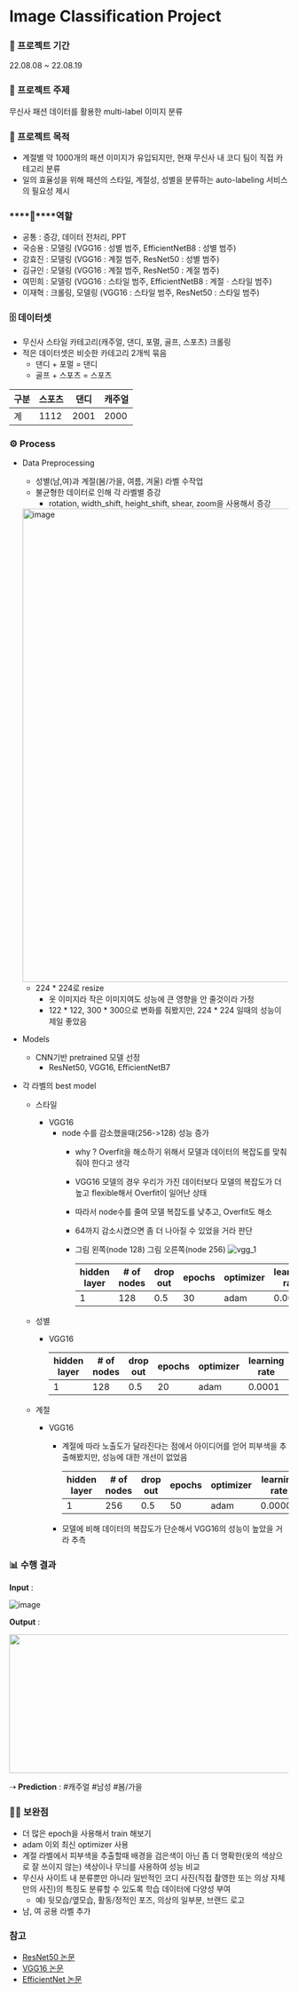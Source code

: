 
# Image Classification Project


### ****📅**** 프로젝트 기간

22.08.08 ~ 22.08.19

### ****📔**** 프로젝트 주제

무신사 패션 데이터를 활용한 multi-label 이미지 분류

### ****📔**** 프로젝트 목적
- 계절별 약 1000개의 패션 이미지가 유입되지만, 현재 무신사 내 코디 팀이 직접 카테고리 분류
- 일의 효율성을 위해 패션의 스타일, 계절성, 성별을 분류하는 auto-labeling 서비스의 필요성 제시 

### ****💪****역할

- 공통 : 증강, 데이터 전처리, PPT
- 국승용 : 모델링 (VGG16 : 성별 범주, EfficientNetB8 : 성별 범주)
- 강효진 : 모델링 (VGG16 : 계절 범주, ResNet50 : 성별 범주)
- 김규인 : 모델링 (VGG16 : 계절 범주, ResNet50 : 계절 범주)
- 여민희 : 모델링 (VGG16 : 스타일 범주, EfficientNetB8 : 계절ㆍ스타일 범주)
- 이재혁 : 크롤링, 모델링 (VGG16 : 스타일 범주, ResNet50 : 스타일 범주)

### ****🗄️**** 데이터셋

- 무신사 스타일 카테고리(캐주얼, 댄디, 포멀, 골프, 스포츠) 크롤링
- 적은 데이터셋은 비슷한 카테고리 2개씩 묶음
    - 댄디 + 포멀 = 댄디
    - 골프 + 스포츠 = 스포츠

| 구분 | 스포츠 | 댄디 | 캐주얼 |
| --- | --- | --- | --- |
| 계 | 1112 | 2001 | 2000 |

### ****⚙️ Process****

- Data Preprocessing
    - 성별(남,여)과 계절(봄/가을, 여름, 겨울) 라벨 수작업
    - 불균형한 데이터로 인해 각 라벨별 증강
        - rotation, width_shift, height_shift, shear, zoom을 사용해서 증강
    
    <img width="853" alt="image" src="https://user-images.githubusercontent.com/114709620/203029298-24a06d52-a8c0-4087-9d02-a4974b1c305c.png">


    - 224 * 224로 resize
        - 옷 이미지라 작은 이미지여도 성능에 큰 영향을 안 줄것이라 가정
        - 122 * 122, 300 * 300으로 변화를 줘봤지만, 224 * 224 일때의 성능이 제일 좋았음




- Models
    - CNN기반 pretrained 모델 선정
        - ResNet50, VGG16, EfficientNetB7
- 각 라벨의 best model
    - 스타일
        - VGG16
            - node 수를 감소했을때(256->128) 성능 증가
                - why ? Overfit을 해소하기 위해서 모델과 데이터의 복잡도를 맞춰줘야 한다고 생각
                - VGG16 모델의 경우 우리가 가진 데이터보다 모델의 복잡도가 더 높고 flexible해서 Overfit이 일어난 상태
                - 따라서 node수를 줄여 모델 복잡도를 낮추고, Overfit도 해소
                - 64까지 감소시켰으면 좀 더 나아질 수 있었을 거라 판단
                - 그림 왼쪽(node 128) 그림 오른쪽(node 256)
                ![vgg_1](https://user-images.githubusercontent.com/104626180/202935973-d79e59d3-e83d-4e9c-aaa9-f551568ab576.jpg)
 
                  | hidden layer | # of nodes | drop out | epochs | optimizer | learning rate|
                  | --- | --- | --- | --- | --- | --- |
                  | 1 | 128 | 0.5 | 30 | adam | 0.0001 |

    - 성별
        - VGG16

           | hidden layer | # of nodes | drop out | epochs | optimizer | learning rate|
           | --- | --- | --- | --- | --- | --- |
           | 1 | 128 | 0.5 | 20 | adam | 0.0001 |

    - 계절
        - VGG16
            - 계절에 따라 노출도가 달라진다는 점에서 아이디어를 얻어 피부색을 추출해봤지만, 성능에 대한 개선이 없었음

                | hidden layer | # of nodes | drop out | epochs | optimizer | learning rate|
                | --- | --- | --- | --- | --- | --- |
                | 1 | 256 | 0.5 | 50 | adam | 0.00001|

            - 모델에 비해 데이터의 복잡도가 단순해서 VGG16의 성능이 높았을 거라 추측

### 📊 수행 결과

**Input** :

![image](https://user-images.githubusercontent.com/114709620/203035403-b5228896-25dc-415a-b09e-82fc7b0c6569.png)

**Output** :

<img src="https://user-images.githubusercontent.com/104626180/203054974-f27a26b3-0f2e-4856-b8eb-7ea2f8b297ec.png" width="600" height="250">


⇢ **Prediction** : #캐주얼 #남성 #봄/가을


### 🙌🏻 보완점

- 더 많은 epoch을 사용해서 train 해보기
- adam 이외 최신 optimizer 사용
- 계절 라벨에서 피부색을 추출할때 배경을 검은색이 아닌 좀 더 명확한(옷의 색상으로 잘 쓰이지 않는) 색상이나 무늬를 사용하여 성능 비교
- 무신사 사이트 내 분류뿐만 아니라 일반적인 코디 사진(직접 촬영한 또는 의상 자체만의 사진)의 특징도 분류할 수 있도록 학습 데이터에 다양성 부여 
    - 예) 뒷모습/옆모습, 활동/정적인 포즈, 의상의 일부분, 브랜드 로고 
- 남, 여 공용 라벨 추가 

### 참고
- [ResNet50 논문](https://arxiv.org/pdf/1512.03385.pdf)
- [VGG16 논문](https://arxiv.org/pdf/1409.1556.pdf%20http://arxiv.org/abs/1409.1556.pdf)
- [EfficientNet 논문](https://arxiv.org/pdf/1905.11946.pdf)
